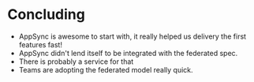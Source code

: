 ---
---

# Concluding

- AppSync is awesome to start with, it really helped us delivery the first features fast!
- AppSync didn't lend itself to be integrated with the federated spec.
- There is probably a service for that
- Teams are adopting the federated model really quick.